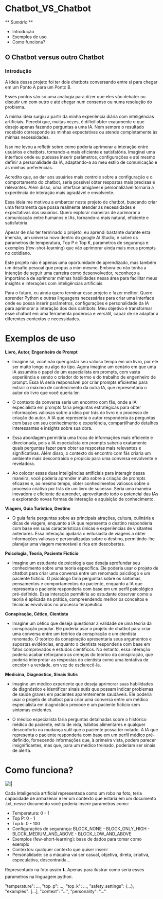 # Chatbot_VS_Chatbot

** *Sumário* **

- Introdução
- Exemplos de uso
- Como funciona?


## O Chatbot versus outro Chatbot

### **Introdução**

A ideia desse projeto foi ter dois chatbots conversando entre si para chegar em um Ponto A para um Ponto B.

Esses pontos são só uma analogia para dizer que eles vão debater ou discutir um com outro e até chegar num consenso ou numa resolução do problema.

A minha ideia surgiu a partir da minha experiência diária com inteligências artificiais. Percebi que, muitas vezes, é difícil obter exatamente o que desejo apenas fazendo perguntas a uma IA. Nem sempre o resultado recebido corresponde às minhas expectativas ou atende completamente às minhas necessidades.

Isso me levou a refletir sobre como poderia aprimorar a interação entre usuários e chatbots, tornando-a mais eficiente e satisfatória. Imaginei uma interface onde eu pudesse inserir parâmetros, configurações e até mesmo definir a personalidade da IA, adaptando-a ao meu estilo de comunicação e às minhas preferências.

Acredito que, ao dar aos usuários mais controle sobre a configuração e o comportamento do chatbot, seria possível obter respostas mais precisas e relevantes. Além disso, uma interface amigável e personalizável tornaria a experiência de interação mais agradável e envolvente.

Essa ideia me motivou a embarcar neste projeto de chatbot, buscando criar uma ferramenta que possa realmente atender às necessidades e expectativas dos usuários. Quero explorar maneiras de aprimorar a comunicação entre humanos e IAs, tornando-a mais natural, eficiente e satisfatória.

Apesar de não ter terminado o projeto, eu aprendi bastante durante esta imersão, um universo novo dentro do google AI Studio, e sobre os parametros de temperatura, Top P e Top K, parametros de segurança e exemplos (few-shot-learning) que vão aprimorar ainda mais meus prompts no cotidiano.

Este projeto não é apenas uma oportunidade de aprendizado, mas também um desafio pessoal que propus a mim mesmo. Embora eu não tenha a intenção de seguir uma carreira como desenvolvedor, reconheço a importância de aprimorar minhas habilidades nessa área para facilitar meus insights e interações com inteligências artificiais.

Para o futuro, eu ainda quero terminar esse projeto e fazer melhor. Quero aprender Python e outras linguagens necessárias para criar uma interface onde eu possa inserir parâmetros, configurações e personalidade da IA para aprimorar a interação dos dois cahtbots. Meu objetivo é transformar esse chatbot em uma ferramenta poderosa e versátil, capaz de se adaptar a diferentes contextos e necessidades.

# Exemplos de uso

**Livro, Autor, Engenheiro de Prompt**

- Imagine só, você não quer gastar seu valioso tempo em um livro, por ele ser muito longo ou algo do tipo. Agora imagine um cenário em que uma IA assumiria o papel de um especialista em prompts, com vasta experiência e sendo o criador do termo e do trabalho de engenheiro de prompt. Essa IA seria responsável por criar prompts eficientes para extrair o máximo de conhecimento da outra IA, que representaria o autor do livro que você queria ler.

- O contexto da conversa seria um encontro com fãs, onde a IA especialista em prompts faria perguntas estratégicas para obter informações valiosas sobre a ideia por trás do livro e o processo de criação do autor. A IA que representa o autor responderia às perguntas com base em seu conhecimento e experiência, compartilhando detalhes interessantes e insights sobre sua obra.

- Essa abordagem permitiria uma troca de informações mais eficiente e direcionada, pois a IA especialista em prompts saberia exatamente quais perguntas fazer para obter as respostas mais relevantes e significativas. Além disso, o contexto do encontro com fãs criaria um ambiente mais descontraído e propício para uma conversa envolvente e reveladora.

- Ao colocar essas duas inteligências artificiais para interagir dessa maneira, você poderia aprender muito sobre a criação de prompts eficazes e, ao mesmo tempo, obter conhecimentos valiosos sobre o processo criativo por trás de um livro de sucesso. Seria uma maneira inovadora e eficiente de aprender, aproveitando todo o potencial das IAs e explorando novas formas de interação e aquisição de conhecimento.

**Viagem, Guia Turístico, Destino**

- O guia faria perguntas sobre as principais atrações, cultura, culinária e dicas de viagem, enquanto a IA que representa o destino responderia com base em suas características únicas e experiências de visitantes anteriores. Essa interação ajudaria o entusiasta de viagens a obter informações valiosas e personalizadas sobre o destino, permitindo-lhe planejar uma viagem memorável e rica em descobertas.

**Psicologia, Teoria, Paciente Fictício**

- Imagine um estudante de psicologia que deseja aprofundar seu conhecimento sobre uma teoria específica. Ele poderia usar o projeto de chatbot para criar uma conversa entre um renomado psicólogo e um paciente fictício. O psicólogo faria perguntas sobre os sintomas, pensamentos e comportamentos do paciente, enquanto a IA que representa o paciente responderia com base em um perfil psicológico pré-definido. Essa interação permitiria ao estudante observar como a teoria é aplicada na prática, compreendendo melhor os conceitos e técnicas envolvidos no processo terapêutico.

**Conspiração, Cético, Cientista**

- Imagine um cético que deseja questionar a validade de uma teoria da conspiração popular. Ele poderia usar o projeto de chatbot para criar uma conversa entre um teórico da conspiração e um cientista renomado. O teórico da conspiração apresentaria seus argumentos e supostas evidências, enquanto o cientista responderia com base em fatos comprovados e estudos científicos. No entanto, essa interação poderia acabar reforçando as crenças do teórico da conspiração, que poderia interpretar as respostas do cientista como uma tentativa de encobrir a verdade, em vez de esclarecê-la.

**Medicina, Diagnóstico, Sinais Sutis**

- Imagine um médico experiente que deseja aprimorar suas habilidades de diagnóstico e identificar sinais sutis que possam indicar problemas de saúde graves em pacientes aparentemente saudáveis. Ele poderia usar o projeto de chatbot para criar uma conversa entre um médico especialista em diagnóstico precoce e um paciente fictício sem sintomas evidentes.

- O médico especialista faria perguntas detalhadas sobre o histórico médico do paciente, estilo de vida, hábitos alimentares e qualquer desconforto ou mudança sutil que o paciente possa ter notado. A IA que representa o paciente responderia com base em um perfil médico pré-definido, fornecendo informações que, à primeira vista, podem parecer insignificantes, mas que, para um médico treinado, poderiam ser sinais de alerta.

# Como funciona?

![🤖](https://github.com/PuluVitu/Chatbot_VS_Chatbot/assets/169564540/c9584297-6b79-49f4-a4da-16475c50f5b4)

Cada Inteligencia artificial representada como um robo na foto, teria capacidade de armazenar e ler um contexto que estaria em um documento .txt, nesse documento você poderia inserir parametros como:

- Temperatura: 0 - 1
- Top P: 0 - 1
- Top k: 0 - 100
- Configurações de segurança: BLOCK_NONE - BLOCK_ONLY_HIGH - BLOCK_MEDIUM_AND_ABOVE - BLOCK_LOW_AND_ABOVE
- Exemplos (few-short-learning): base de dados para tomar como exemplo
- Contextos: qualquer contexto que quiser inserir
- Personalidade: se a máquina vai ser casual, objetiva, direta, criativa, especulativa, descontraída...

Representado na foto assim ⬇️. Apenas para ilustrar como seria esses parametros na linguagem python.

"temperature": ...,
    "top_p": ...,
    "top_k": ...,
    "safety_settings": {...},
    "examples": [...],
    "context": "...",
    "personality": "..."






